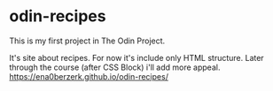 # odin-recipes

This is my first project in The Odin Project.

It's site about recipes. For now it's include only HTML structure.
Later through the course (after CSS Block) i'll add more appeal.
https://ena0berzerk.github.io/odin-recipes/
